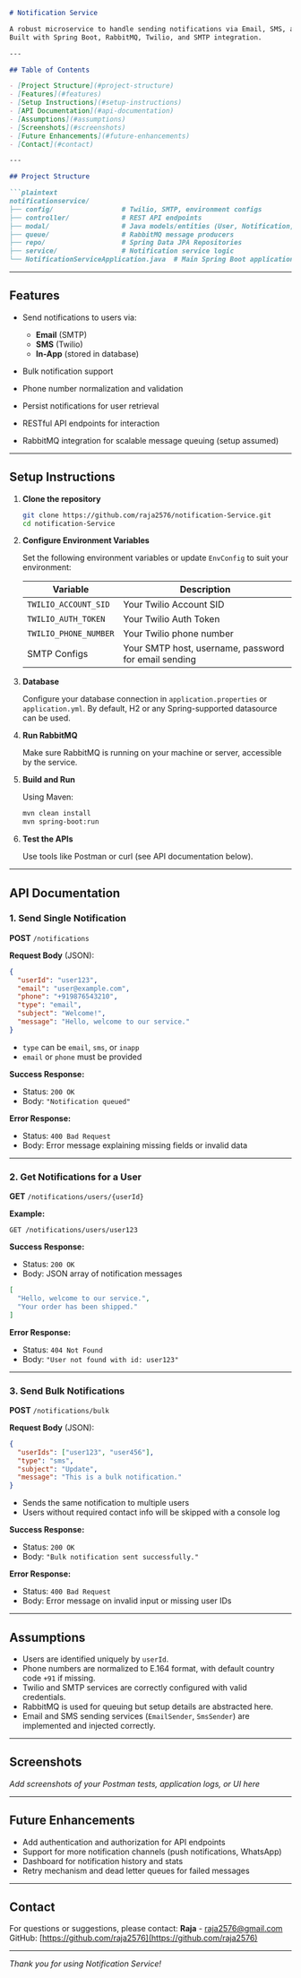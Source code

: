 
````markdown
# Notification Service

A robust microservice to handle sending notifications via Email, SMS, and In-App messages.  
Built with Spring Boot, RabbitMQ, Twilio, and SMTP integration.

---

## Table of Contents

- [Project Structure](#project-structure)  
- [Features](#features)  
- [Setup Instructions](#setup-instructions)  
- [API Documentation](#api-documentation)  
- [Assumptions](#assumptions)  
- [Screenshots](#screenshots)  
- [Future Enhancements](#future-enhancements)  
- [Contact](#contact)  

---

## Project Structure

```plaintext
notificationservice/
├── config/                 # Twilio, SMTP, environment configs
├── controller/             # REST API endpoints
├── modal/                  # Java models/entities (User, Notification, etc.)
├── queue/                  # RabbitMQ message producers
├── repo/                   # Spring Data JPA Repositories
├── service/                # Notification service logic
└── NotificationServiceApplication.java  # Main Spring Boot application
````

---

## Features

* Send notifications to users via:

  * **Email** (SMTP)
  * **SMS** (Twilio)
  * **In-App** (stored in database)
* Bulk notification support
* Phone number normalization and validation
* Persist notifications for user retrieval
* RESTful API endpoints for interaction
* RabbitMQ integration for scalable message queuing (setup assumed)

---

## Setup Instructions

1. **Clone the repository**

   ```bash
   git clone https://github.com/raja2576/notification-Service.git
   cd notification-Service
   ```

2. **Configure Environment Variables**

   Set the following environment variables or update `EnvConfig` to suit your environment:

   | Variable              | Description                                          |
   | --------------------- | ---------------------------------------------------- |
   | `TWILIO_ACCOUNT_SID`  | Your Twilio Account SID                              |
   | `TWILIO_AUTH_TOKEN`   | Your Twilio Auth Token                               |
   | `TWILIO_PHONE_NUMBER` | Your Twilio phone number                             |
   | SMTP Configs          | Your SMTP host, username, password for email sending |

3. **Database**

   Configure your database connection in `application.properties` or `application.yml`. By default, H2 or any Spring-supported datasource can be used.

4. **Run RabbitMQ**

   Make sure RabbitMQ is running on your machine or server, accessible by the service.

5. **Build and Run**

   Using Maven:

   ```bash
   mvn clean install
   mvn spring-boot:run
   ```

6. **Test the APIs**

   Use tools like Postman or curl (see API documentation below).

---

## API Documentation

### 1. Send Single Notification

**POST** `/notifications`

**Request Body** (JSON):

```json
{
  "userId": "user123",
  "email": "user@example.com",
  "phone": "+919876543210",
  "type": "email", 
  "subject": "Welcome!",
  "message": "Hello, welcome to our service."
}
```

* `type` can be `email`, `sms`, or `inapp`
* `email` or `phone` must be provided

**Success Response:**

* Status: `200 OK`
* Body: `"Notification queued"`

**Error Response:**

* Status: `400 Bad Request`
* Body: Error message explaining missing fields or invalid data

---

### 2. Get Notifications for a User

**GET** `/notifications/users/{userId}`

**Example:**

```
GET /notifications/users/user123
```

**Success Response:**

* Status: `200 OK`
* Body: JSON array of notification messages

```json
[
  "Hello, welcome to our service.",
  "Your order has been shipped."
]
```

**Error Response:**

* Status: `404 Not Found`
* Body: `"User not found with id: user123"`

---

### 3. Send Bulk Notifications

**POST** `/notifications/bulk`

**Request Body** (JSON):

```json
{
  "userIds": ["user123", "user456"],
  "type": "sms",
  "subject": "Update",
  "message": "This is a bulk notification."
}
```

* Sends the same notification to multiple users
* Users without required contact info will be skipped with a console log

**Success Response:**

* Status: `200 OK`
* Body: `"Bulk notification sent successfully."`

**Error Response:**

* Status: `400 Bad Request`
* Body: Error message on invalid input or missing user IDs

---

## Assumptions

* Users are identified uniquely by `userId`.
* Phone numbers are normalized to E.164 format, with default country code `+91` if missing.
* Twilio and SMTP services are correctly configured with valid credentials.
* RabbitMQ is used for queuing but setup details are abstracted here.
* Email and SMS sending services (`EmailSender`, `SmsSender`) are implemented and injected correctly.

---

## Screenshots

*Add screenshots of your Postman tests, application logs, or UI here*

---

## Future Enhancements

* Add authentication and authorization for API endpoints
* Support for more notification channels (push notifications, WhatsApp)
* Dashboard for notification history and stats
* Retry mechanism and dead letter queues for failed messages

---

## Contact

For questions or suggestions, please contact:
**Raja** - [raja2576@gmail.com](mailto:raja2576@gmail.com)
GitHub: [https://github.com/raja2576](https://github.com/raja2576)

---

*Thank you for using Notification Service!*

```
